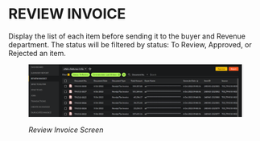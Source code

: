 # REVIEW INVOICE

Display the list of each item before sending it to the buyer and Revenue department. The status will be filtered by status: To Review, Approved, or Rejected an item.

<figure><img src="../../.gitbook/assets/image (45).png" alt=""><figcaption><p><em>Review Invoice Screen</em></p></figcaption></figure>
